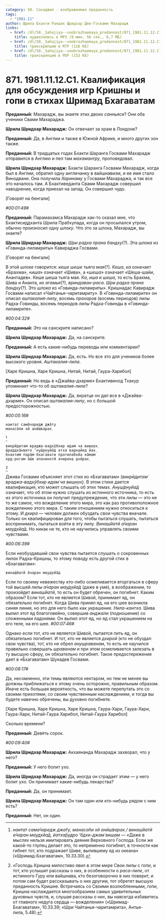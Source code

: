 ```yaml
---
category: 58. Сахаджия - воображаемая преданность
tags:
  - "1981.11"
author: Шрила Бхакти Ракшак Шридхар Дев-Госвами Махарадж
links:
  - href: /dl/58._Sahajiya--voobrazhaemaya_predannost/871_1981.11.12.C1_SridharMj_Kvalifikacija_dlja_obsuzhdenija_igr_Krishny_i_gopi_v_stihah_Shrimad_Bhagavatam.mp3
    title: аудиозапись в MP3 (9 мин. 56 сек., 6,7 МБ)
  - href: /dl/58._Sahajiya--voobrazhaemaya_predannost/871_1981.11.12.C1_SridharMj_Kvalifikacija_dlja_obsuzhdenija_igr_Krishny_i_gopi_v_stihah_Shrimad_Bhagavatam.rtf
    title: транскрипцию в RTF (116 КБ)
  - href: /dl/58._Sahajiya--voobrazhaemaya_predannost/871_1981.11.12.C1_SridharMj_Kvalifikacija_dlja_obsuzhdenija_igr_Krishny_i_gopi_v_stihah_Shrimad_Bhagavatam.pdf
    title: транскрипцию в PDF (153 КБ)
---
```


# 871. 1981.11.12.C1. Квалификация для обсуждения игр Кришны и гопи в стихах Шримад Бхагаватам

**Преданный:** Махарадж, вы знаете этих двоих *санньяси*? Они оба ученики Свами Махараджа.

**Шрила Шридхар Махарадж:** Он отвечает за храм в Лондоне?

**Преданный:** Да, в Англии и также в Южной Африке, и много других зон также.

**Преданный:** В тридцатых годах Бхакти Шаранга Госвами Махарадж отправился в Англию и пел там *махамантру*, проповедовал.

**Шрила Шридхар Махарадж:** Бхакти Шаранга Госвами Махарадж, когда был в Англии, обратил одну англичанку в вайшнавизм, и ее имя стало Винодвани. Она получила *Харинаму* у Госвами Махараджа, и так все это началось там. А Бхактиведанта Свами Махарадж совершил наводнение, когда приехал на запад. Он совершил чудо.

[Говорят на бенгали]

*#00:01:49#*

**Преданный:** Парамахамса Махарадж как-то сказал мне, что Бхактисиддханта Шрила Прабхупада, когда он просыпался утром, обычно произносил одну *шлоку*. Что это за шлока, Махарадж, вы знаете?

**Шрила Шридхар Махарадж:** *Шри радха прана бандху*(?). Эта *шлока* из «Говинда-лиламриты» Кавираджа Госвами.

[Говорят на бенгали]

В этой *шлоке* говорится: *кеше шеше тьяга мая*(?). *Кеша*, *ка* означает «Брахма», «*иша*» означает «Шива», а «*шеша*» означает «Шеша-шайи, Анантадев». Кеше шеша тьяга мая. *Ка*, *иша* и *шеша*, то есть Брахма, Шива и Ананта, их *агамья*(?), *вриндаван-раса*. *Шри радха прана бандху*(?). Это *шлока* из «Говинда-лиламриты». Кришнадас Кавирадж Госвами написал «Чайтанья-чаритамриту». В «Говинда-лиламрите» он описал *аштакалия-лилу*, восемь *прахаров* (восемь периодов) *лилы* Радха-Говинды, восемь периодов *лилы* Радха-Говинды в «Говинда-лиламрите».

*#00:04:32#*

**Преданный:** Это на санскрите написано?

**Шрила Шридхар Махарадж:** Да, на санскрите.

**Преданный:** А есть какие-нибудь переводы или комментарии?

**Шрила Шридхар Махарадж:** Да, есть. Но все это для учеников более высокого уровня. *Аштакалия-лила*.

[Харе Кришна, Харе Кришна, Нитай, Нитай, Гаура-Харибол]

**Преданный:** Но ведь в «Джайва-дхарме» Бхактивинод Тхакур упоминает что-то об *аштакалия-лиле*?

**Шрила Шридхар Махарадж:** Да, вкратце он дал все в «Джайва-дхарме». Он описал *аштакалия-лилу*, но с большой предосторожностью.

*#00:05:16#*

    наитат сама̄чаредж джа̄ту
    манаса̄пи хй анӣш́варах̣
[^_ftn1]

    викрӣд̣итам̇ враджа-вадхӯбхир идам̇ ча виш̣н̣ох̣
    ш́раддха̄нвито ’нуш́р̣н̣уйа̄д атха варн̣айед йах̣
    бхактим̇ пара̄м̇ бхагавати пратилабхйа ка̄мам̇
    хр̣д-рогам а̄ш́в апахинотй ачирен̣а дхӣрах̣
[^_ftn2]

Джива Госвами объясняет этот стих из «Бхагаватам» (*викрӣд̣итам̇ враджа-вадхӯбхир идам̇ ча виш̣н̣ох̣*). В этом стихе дается квалификация, кто может слышать об этих темах. *Ануш́р̣н̣уйа̄д* означает, что об этом нужно слушать из истинного источника, то есть из этого источника он получит предупреждение, что эти *лилы* — это не то же самое, что вожделение этого мира, это как раз противоположное вожделению этого мира. С таким отношением нужно относиться к этому. И *дхира* — человек должен обуздать свои чувства вначале. Только он квалифицирован для того, чтобы пытаться слушать, пытаться воспринимать, пытаться войти в эту *лилу*. *Винаш́йатй а̄чаран мауд̣хйа̄д*. Но никак не те, кто не научились управлять своими чувствами.

*#00:06:39#*

Если необуздавший свои чувства пытается слушать о сокровенных *лилах* Радха-Кришны, то этому поводу есть другой стих в «Бхагаватам»:

    винаш́йатй а̄чаран мауд̣хйа̄д

Если по своему невежеству кто-либо осмеливается вторгаться в сферу той высшей *лилы* *а̄чаран мауд̣хйа̄д* (даже в уме), в воображении, то произойдет *винаш́йатй*, то есть он будет обречен, он погибнет. Каким образом? Если тот, кто не является Шивой, принимает яд, он обязательно погибнет. Когда Шива принял яд, на его шее возникла синяя линия, но это для него было как украшение. *Нила-кантха*. Шива выпил этот яд благоговейно, совершив *анджали* (подношение) со сложенными ладонями. Он выпил этот яд, но яд стал украшением на его теле, на его шее. *#00:07:46#*

Однако если тот, кто не является Шивой, пытается пить яд, он обязательно погибнет. И тот, кто не является *дхирой* (кто не обуздал свои чувства), тот, кто не обрел *анушраванам*, то есть не научился правильно совершать *шраванам* и при этом осмеливается залезать в ту высшую сферу, он обязательно погибнет. Такое предостережение дает в «Бхагаватам» Шукадев Госвами.

*#00:08:17#*

Да, несомненно, эти темы являются нектаром, но тем не менее вы должны приближаться к этому очень осторожно, правильным образом. Иначе есть большая вероятность, что вы можете перепутать это со своими прихотями, со своим чувственным наслаждением, и тогда вы будете навечно обречены, вы духовно погибнете.

[Харе Кришна, Харе Кришна, Харе Кришна, Гаура-Хари, Гаура-Хари, Гаура-Хари, Нитай-Гаура Харибол, Нитай-Гаура Харибол]

Сколько времени?

**Преданный:** Девять сорок.

*#00:09:40#*

**Шрила Шридхар Махарадж:** Акхаянанда Махарадж захворал, что у него?

**Преданный:** У него болит ухо.

**Шрила Шридхар Махарадж:** Да, иногда он страдает этим — у него болит ухо. Он принимает какие-нибудь лекарства?

**Преданный:** Да, он принимает.

**Шрила Шридхар Махарадж:** Он там один или кто-нибудь рядом с ним есть?

**Преданный:** Нет, он один.



[^_ftn1]: *наитат сама̄чаредж джа̄ту, манаса̄пи хй анӣш́варах̣ / винаш́йатй а̄чаран мауд̣хйа̄д, йатха̄рудро ‘бдхи-джам̇ виш̣ам* — «Даже в мыслях нельзя имитировать деяния Верховного Господа. Если же какой-то глупец делает это, то непременно погибнет, в точности как гибнет тот, кто подражает Шиве, выпившему яд из океана» («Шримад-Бхагаватам», 10.33.30).

[^_ftn2]: «Господь Кришна милостиво явил в этом мире Свои *лилы* с *гопи*, и тот, кто услышит рассказы о них, в особенности о *раса-лиле*, от истинного Гуру или вайшнава, кто безоговорочно в них поверит, и потом сам будет рассказывать о них другим, тот обретет высшую преданность Кришне. Встречаясь со Своими возлюбленными, *гопи*, Кришна наслаждается многообразием самых удивительных духовных чувств, и, слушая рассказы о них, вы навсегда избавитесь от главного недуга сердца — вожделения» («Шримад-Бхагаватам», 10.33.39; «Шри Чайтанья-чаритамрита», Антья-лила, 5.48).

